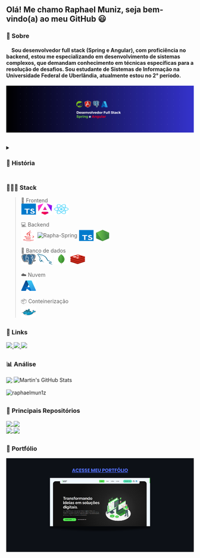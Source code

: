 ## Olá! Me chamo Raphael Muniz, seja bem-vindo(a) ao meu GitHub 😃

### 🌟 Sobre
#### &emsp;Sou desenvolvedor full stack (Spring e Angular), com proficiência no backend, estou me especializando em desenvolvimento de sistemas complexos, que demandam conhecimento em técnicas específicas para a resolução de desafios. Sou estudante de Sistemas de Informação na Universidade Federal de Uberlândia, atualmente estou no 2° período.

<img src="./1.png"/>

##

<details>
	<summary><h3>📖 <b>História</b></h3></summary>
	<p>&emsp;Entrei no mundo da programação em 2020 (na época tinha 16 anos de idade), quando iniciei o ensino médio com técnico em informática integrado, até então não conhecia absolutamente nada de programação, no entanto, sempre tive o desejo de trabalhar em algum ramo da engenharia, devido a minha facilidade e admiração em desenvolver soluções, dessa maneira, ao decorrer do tempo, com os meus primeiros contatos com essa área de sistemas de informação, originou-se uma admiração muito grande pela área, e então, também começei a estudar por conta própria já que apenas o conhecimento adquirido no ambito academico não era suficiente para desenvolver os projetos que eu desejava, dessa maneira fui adquirindo conhecimento de forma constante, aprimorando paralelamente minhas habilidades de estudo autodidata. 
	<br>
	&emsp;Durante os 4 anos de ensino médio migrei para diversas áreas do mundo da TI, entre elas: frontend, backend, robótica (hardware e software), banco de dados, gestão, etc. no entanto, como é essencial escolher um nicho para focar e se desenvolver profissionalmente, decidi escolher a carreira fullstack, pois comtempla uma pilha mais abrangente de tecnlogias, e me permite desenvolver projetos mais complexos (meus favoritos), e me encaminha melhor para o meu maior objetivo na área, que é me tornar um Engenheiro de Software. Hoje possuo um planejamento de estudos, o qual sigo progredindo todos os dias, enfim, resumidamente essa é a minha história no mundo da tecnologia da informação.</p>
</details>

##

### 👨🏻‍💻 Stack
> <div style="display: inline_block">
> 	🎨 Frontend
>	<div>
>		<img align="center" alt="Rapha-Ts" height="30" width="40" src="https://raw.githubusercontent.com/devicons/devicon/master/icons/typescript/typescript-plain.svg">
>  		<img align="center" alt="Rapha-Angular" height="30" width="40" src="https://raw.githubusercontent.com/devicons/devicon/master/icons/angular/angular-original.svg">
>  		<img align="center" alt="Rapha-React" height="30" width="40" src="https://raw.githubusercontent.com/devicons/devicon/master/icons/react/react-original.svg">
>	</div>
> 	<br>
> 	💻 Backend
>	<div>
>  		<img align="center" alt="Rapha-Java" height="30" width="40" src="https://raw.githubusercontent.com/devicons/devicon/master/icons/java/java-plain.svg">
>		<img align="center" alt="Rapha-Spring" src="https://www.vectorlogo.zone/logos/springio/springio-icon.svg" alt="spring" width="30" height="30"/>
>		<img align="center" alt="Rapha-Ts" height="30" width="40" src="https://raw.githubusercontent.com/devicons/devicon/master/icons/typescript/typescript-plain.svg">
>		<img align="center" alt="Rapha-Node" height="30" width="40" src="https://raw.githubusercontent.com/devicons/devicon/master/icons/nodejs/nodejs-original.svg">
> 	</div>
> 	<br>
>	🎲 Banco de dados
>  	<div>
>  		<img align="center" alt="Rapha-HTML" height="30" width="40" src="https://raw.githubusercontent.com/devicons/devicon/master/icons/postgresql/postgresql-original.svg">
>  		<img align="center" alt="Rapha-HTML" height="30" width="40" src="https://raw.githubusercontent.com/devicons/devicon/master/icons/mysql/mysql-original.svg">
>  		<img align="center" alt="Rapha-HTML" height="30" width="40" src="https://raw.githubusercontent.com/devicons/devicon/master/icons/mongodb/mongodb-original.svg">
>  		<img align="center" alt="Rapha-HTML" height="30" width="40" src="https://raw.githubusercontent.com/devicons/devicon/master/icons/redis/redis-original.svg">
> 	</div> 
>	<br>
>	☁️ Nuvem
>  	<div>
>  		<img align="center" alt="Rapha-HTML" height="30" width="40" src="https://raw.githubusercontent.com/devicons/devicon/master/icons/azure/azure-original.svg">
> 	</div> 
>	<br>
>	📦 Conteinerização 
>  	<div>
>  		<img align="center" alt="Rapha-HTML" height="30" width="40" src="https://raw.githubusercontent.com/devicons/devicon/master/icons/docker/docker-original.svg">
> 	</div> 
</div>
  
  ##
### 🔗 Links
<div> 
	<a href="https://portfolio-frontend-phi-one.vercel.app/" target="_blank">
		<img src="https://img.shields.io/badge/Portfolio-255E63?style=for-the-badge&logo=About.me&logoColor=white" target="_blank">
	</a>
	<a href = "mailto:raphaelmunizvarela@gmail.com" target="_blank">
		<img src="https://img.shields.io/badge/-Gmail-%23333?style=for-the-badge&logo=gmail&logoColor=white" target="_blank">
	</a>
	<a href="https://www.linkedin.com/in/raphael-muniz-7119911a2/" target="_blank">
		<img src="https://img.shields.io/badge/-LinkedIn-%230077B5?style=for-the-badge&logo=linkedin&logoColor=white" target="_blank">
	</a> 
</div>

##

<section>
 	<h3>📊 <b>Análise</b></h3>
	<div>
		<img align="center" src="https://github-readme-stats.vercel.app/api/top-langs/?username=raphaelmun1z&hide=scss,css,php,html,blade,tex&title_color=ffffff&text_color=c9cacc&icon_color=2bbc8a&bg_color=1d1f21&langs_count=3&theme=gotham" />
		<img align="center" src="https://github-readme-stats.vercel.app/api?username=raphaelmun1z&show_icons=true&theme=gotham&line_height=27&count_private=true&title_color=ffffff&text_color=c9cacc&icon_color=2bbc8a&bg_color=1d1f21" alt="Martin's GitHub Stats" />
	</div>
	<br>
	<div>
		<img width=390 src="https://streak-stats.demolab.com/?user=raphaelmun1z&theme=react&border=61dafb&hide_border=true" alt="raphaelmun1z" />
	</div>
</section>

##

<section>
	<h3>📌 <b>Principais Repositórios</b></h3>
	<div>
		<a href="https://github.com/RaphaelMun1z/Spring-Dealership">
			<img align="center" src="https://github-readme-stats.vercel.app/api/pin/?username=raphaelmun1z&repo=Spring-Dealership&title_color=ffffff&text_color=c9cacc&icon_color=2bbc8a&bg_color=1d1f21&theme=gotham" />
		</a>
		<a href="https://github.com/RaphaelMun1z/Spring-LeaseInsight">
			<img align="center" src="https://github-readme-stats.vercel.app/api/pin/?username=raphaelmun1z&repo=Spring-LeaseInsight&title_color=ffffff&text_color=c9cacc&icon_color=2bbc8a&bg_color=1d1f21&theme=gotham" />
		</a>
	</div>
	<div>
		<a href="https://github.com/RaphaelMun1z/Angular-Blog">
			<img align="center" src="https://github-readme-stats.vercel.app/api/pin/?username=raphaelmun1z&repo=Angular-Blog&title_color=ffffff&text_color=c9cacc&icon_color=2bbc8a&bg_color=1d1f21&theme=gotham" />
		</a>
		<a href="https://github.com/RaphaelMun1z/Angular-Buzz-feed">
			<img align="center" src="https://github-readme-stats.vercel.app/api/pin/?username=raphaelmun1z&repo=Angular-Buzz-feed&title_color=ffffff&text_color=c9cacc&icon_color=2bbc8a&bg_color=1d1f21&theme=gotham" />
		</a>
	</div>
</section>

##

<section>
	<h3>🚀 <b>Portfólio</b></h3>
	<div>
		<a href="https://www.portfolioraphaelmuniz.tech" target="_blank">
			<img src="./2.png">
		</a>
	</div>
</section>
